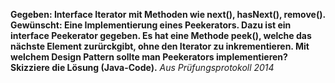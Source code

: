 __Gegeben: Interface Iterator<E> mit Methoden wie next(), hasNext(), remove(). Gewünscht: Eine Implementierung eines Peekerators. Dazu ist ein interface Peekerator<E> gegeben. Es hat eine Methode peek(), welche das nächste Element zurürckgibt, ohne den Iterator zu inkrementieren. Mit welchem Design Pattern sollte man Peekerators implementieren? Skizziere die Lösung (Java-Code).__
*Aus Prüfungsprotokoll 2014*